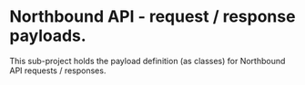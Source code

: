 # Northbound API - request / response payloads.

This sub-project holds the payload definition (as classes) for Northbound API requests / responses.